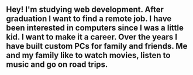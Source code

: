 ## Hey! I'm studying web development. After graduation I want to find a remote job. I have been interested in computers since I was a little kid. I want to make it a career. Over the years I have built custom PCs for family and friends. Me and my family like to watch movies, listen to music and go on road trips.

<!--
**nnehan/nnehan** is a ✨ _special_ ✨ repository because its `README.md` (this file) appears on your GitHub profile.

Here are some ideas to get you started:

- 🔭 I’m currently working on ...
- 🌱 I’m currently learning ...
- 👯 I’m looking to collaborate on ...
- 🤔 I’m looking for help with ...
- 💬 Ask me about ...
- 📫 How to reach me: ...
- 😄 Pronouns: ...
- ⚡ Fun fact: ...
-->
